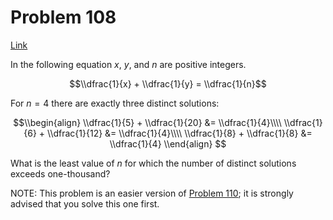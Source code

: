 # Problem 108

[Link](https://projecteuler.net/problem=108)

In the following equation $x$, $y$, and $n$ are positive integers.

$$\\dfrac{1}{x} + \\dfrac{1}{y} = \\dfrac{1}{n}$$

For $n = 4$ there are exactly three distinct solutions:

$$\\begin{align} \\dfrac{1}{5} + \\dfrac{1}{20} &= \\dfrac{1}{4}\\\\ \\dfrac{1}{6} + \\dfrac{1}{12} &= \\dfrac{1}{4}\\\\ \\dfrac{1}{8} + \\dfrac{1}{8} &= \\dfrac{1}{4} \\end{align} $$

What is the least value of $n$ for which the number of distinct solutions exceeds one-thousand?

NOTE: This problem is an easier version of [Problem 110](problem=110); it is strongly advised that you solve this one first.